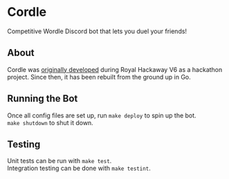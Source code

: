 # Cordle
Competitive Wordle Discord bot that lets you duel your friends!

## About
Cordle was [originally developed](https://github.com/cordle-bot/cordle-legacy) during Royal Hackaway V6 as a hackathon project. Since then, it has been rebuilt from the ground up in Go.

## Running the Bot
Once all config files are set up, run `make deploy` to spin up the bot.    
`make shutdown` to shut it down.

## Testing
Unit tests can be run with `make test`.  
Integration testing can be done with `make testint`.


